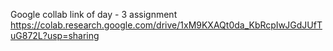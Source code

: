 
Google collab link of day - 3 assignment
https://colab.research.google.com/drive/1xM9KXAQt0da_KbRcpIwJGdJUfTuG872L?usp=sharing

